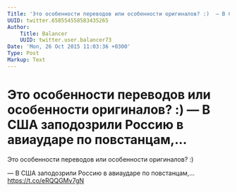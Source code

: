 ```yaml
---
Title: 'Это особенности переводов или особенности оригиналов? :)  — В США заподозрили Россию в авиаударе по повстанцам,...'
UUID: twitter.658554558583435265
Author:
    Title: Balancer
    UUID: twitter.user.balancer73
Date: 'Mon, 26 Oct 2015 11:03:36 +0300'
Type: Post
Markup: Text
---
```


# Это особенности переводов или особенности оригиналов? :)  — В США заподозрили Россию в авиаударе по повстанцам,...

Это особенности переводов или особенности оригиналов? :)

— В США заподозрили Россию в авиаударе по повстанцам,...
https://t.co/eRQQGMv7gN